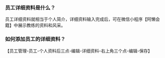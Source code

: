 ### 员工详细资料是什么？

员工详细资料就相当于个人简介，详细资料输入完成后，可在微信小程序【阿懒会籍】中展示教练的资料和风采。

### 如何添加员工的详细资料？

【员工管理-员工-个人资料后三点-编辑-详细资料-右上角三个点-编辑-保存】

